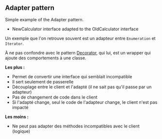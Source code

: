 ## Adapter pattern

Simple example of the Adapter pattern.
- NewCalculator interface adapted to the OldCalculator interface

Un exemple que l'on retrouve souvent est un adapteur entre `Enumeration` et `Iterator`. 

À ne pas confondre avec le pattern [Decorator](https://github.com/abreuse/decorator-pattern), qui lui, est un wrapper qui ajoute des comportements à une classe.

**Les plus :**
- Permet de convertir une interface qui semblait incompatible
- Il sert seulement de passerelle
- Découplage entre le client et l'adapté (il ne sait pas qu'il passe par un adapteur)
- Pas de changement de code dans le client
- Si l'adapté change, seul le code de l'adapteur change, le client n'est pas impacté

**Les moins :**
- Ne peut pas adapter des méthodes incompatibles avec le client (logique)

